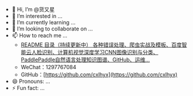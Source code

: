 - 👋 Hi, I’m @货又星
- 👀 I’m interested in ...
- 🌱 I’m currently learning ...
- 💞 I’m looking to collaborate on ...
- 📫 How to reach me ...
    * [README 目录（持续更新中） 各种错误处理、爬虫实战及模板、百度智能云人脸识别、计算机视觉深度学习CNN图像识别与分类、PaddlePaddle自然语言处理知识图谱、GitHub、运维...](https://blog.csdn.net/muaamua/article/details/134426428?spm=1001.2014.3001.5502)
    * WeChat：1297767084
    * GitHub：[https://github.com/cxlhyx](https://github.com/cxlhyx)
- 😄 Pronouns: ...
- ⚡ Fun fact: ...

<!---
cxlhyx/cxlhyx is a ✨ special ✨ repository because its `README.md` (this file) appears on your GitHub profile.
You can click the Preview link to take a look at your changes.
--->

